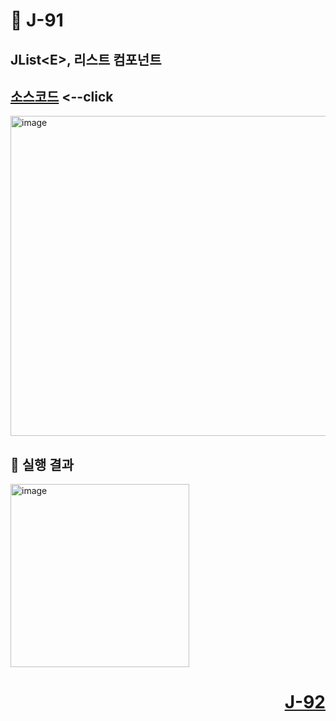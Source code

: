 # 📖 J-91

## JList&lt;E&gt;, 리스트 컴포넌트

[소스코드](./ListEx.java) <--click
---

<img width="703" height="512" alt="image" src="https://github.com/user-attachments/assets/c76c3601-5184-484a-b9bc-71f3422a0e17" />

📘 실행 결과
---

<img width="286" height="293" alt="image" src="https://github.com/user-attachments/assets/344d2ad4-d09e-44ac-a947-25985e4a75b4" />

# <p align="right">[J-92](./J_92.md)</p>
